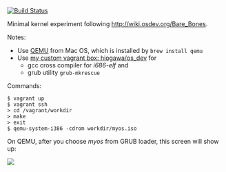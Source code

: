 [![Build Status](https://travis-ci.org/hi-ogawa/bare-bones-os.svg?branch=master)](https://travis-ci.org/hi-ogawa/bare-bones-os)

Minimal kernel experiment following http://wiki.osdev.org/Bare_Bones.

Notes:

- Use [QEMU](http://wiki.qemu.org/Main_Page) from Mac OS, which is installed by `brew install qemu`
- Use [my custom vagrant box: hiogawa/os_dev](https://atlas.hashicorp.com/hiogawa/boxes/os_dev/) for
  - gcc cross compiler for _i686-elf_ and
  - grub utility `grub-mkrescue`

Commands:

```
$ vagrant up
$ vagrant ssh
> cd /vagrant/workdir
> make
> exit
$ qemu-system-i386 -cdrom workdir/myos.iso
```

On QEMU, after you choose _myos_ from GRUB loader, this screen will show up:

![](https://cloud.githubusercontent.com/assets/4232207/16175397/a8b55170-3626-11e6-884d-355e6079fa94.png)
